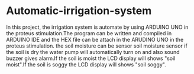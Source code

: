 # Automatic-irrigation-system
In this project, the irrigation system is automate by using ARDUINO UNO in the proteus stimulation.The program can be written and compiled in ARDUINO IDE and the HEX file can be attach in the ARUDINO UNO in the proteus stimulation.
the soil moisture can be sensor soil moisture sensor if the soil is dry the water pump will automatically turn on and also sound buzzer gives alarm.If the soil is moist the LCD display will shows "soil moist".If the soil is soggy the LCD display will shows "soil soggy".
